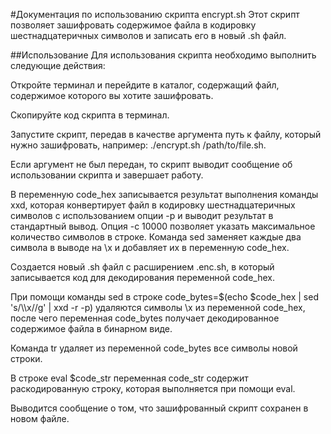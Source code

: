 #Документация по использованию скрипта encrypt.sh
Этот скрипт позволяет зашифровать содержимое файла в кодировку 
шестнадцатеричных символов и записать его в новый .sh файл.

##Использование
Для использования скрипта необходимо выполнить следующие действия:

Откройте терминал и перейдите в каталог, содержащий файл, содержимое 
которого вы хотите зашифровать.

Скопируйте код скрипта в терминал.

Запустите скрипт, передав в качестве аргумента путь к файлу, который нужно 
зашифровать, например: ./encrypt.sh /path/to/file.sh.

Если аргумент не был передан, то скрипт выводит сообщение об использовании 
скрипта и завершает работу.

В переменную code_hex записывается результат выполнения команды xxd, 
которая конвертирует файл в кодировку шестнадцатеричных символов с 
использованием опции -p и выводит результат в стандартный вывод. Опция -c 
10000 позволяет указать максимальное количество символов в строке. Команда 
sed заменяет каждые два символа в выводе на \x и добавляет их в переменную 
code_hex.

Создается новый .sh файл с расширением .enc.sh, в который записывается код 
для декодирования переменной code_hex.

При помощи команды sed в строке code_bytes=$(echo $code_hex | sed 
's/\\\\x//g' | xxd -r -p) удаляются символы \x из переменной code_hex, 
после чего переменная code_bytes получает декодированное содержимое файла 
в бинарном виде.

Команда tr удаляет из переменной code_bytes все символы новой строки.

В строке eval $code_str переменная code_str содержит раскодированную 
строку, которая выполняется при помощи eval.

Выводится сообщение о том, что зашифрованный скрипт сохранен в новом 
файле.
